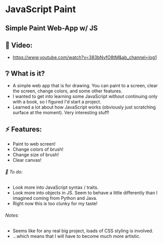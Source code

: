# JavaScript Paint

## Simple Paint Web-App w/ JS

## :cinema: Video:
* https://www.youtube.com/watch?v=383bNvfO8tM&ab_channel=log1

## :grey_question: What is it?
* A simple web app that is for drawing. You can paint to a screen, clear the screen, change colors, and some other features.
* I wanted to get into learning some JavaScript without continuing only with a book, so I figured I'd start a project.
* Learned a lot about how JavaScript works (obviously just scratching surface at the moment). Very interesting stuff!

## :zap: Features:
* Paint to web screen!
* Change colors of brush!
* Change size of brush!
* Clear canvas!

###### :hammer: To do:
* Look more into JavaScript syntax / traits. 
* Look more into objects in JS. Seem to behave a little differently than I imagined coming from Python and Java.
* Right now this is too clunky for my taste!

###### Notes:
* Seems like for any real big project, loads of CSS styling is involved.
* ...which means that I will have to become much more artistic. 




